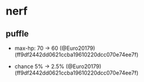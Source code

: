 # nerf

## puffle

* max-hp: 70 -> 60 (@Euro20179) (ff9df2442dd0621ccba19610220dcc070e74ee7f)

* chance 5% -> 2.5% (@Euro20179) (ff9df2442dd0621ccba19610220dcc070e74ee7f)


